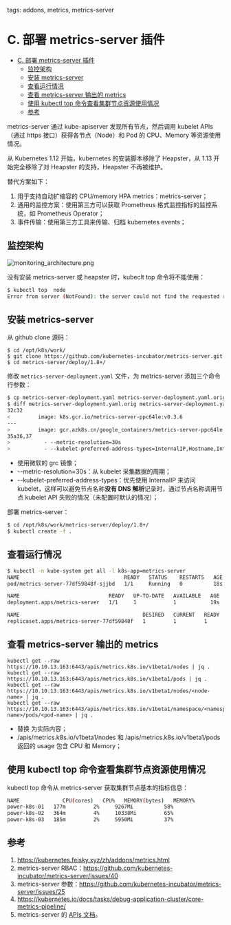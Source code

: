 tags: addons, metrics, metrics-server

# C. 部署 metrics-server 插件
<!-- TOC -->

- [C. 部署 metrics-server 插件](#c-部署-metrics-server-插件)
    - [监控架构](#监控架构)
    - [安装 metrics-server](#安装-metrics-server)
    - [查看运行情况](#查看运行情况)
    - [查看 metrics-server 输出的 metrics](#查看-metrics-server-输出的-metrics)
    - [使用 kubectl top 命令查看集群节点资源使用情况](#使用-kubectl-top-命令查看集群节点资源使用情况)
    - [参考](#参考)

<!-- /TOC -->

metrics-server 通过 kube-apiserver 发现所有节点，然后调用 kubelet APIs（通过 https 接口）获得各节点（Node）和 Pod 的 CPU、Memory 等资源使用情况。

从 Kubernetes 1.12 开始，kubernetes 的安装脚本移除了 Heapster，从 1.13 开始完全移除了对 Heapster 的支持，Heapster 不再被维护。

替代方案如下：

1. 用于支持自动扩缩容的 CPU/memory HPA metrics：metrics-server；
2. 通用的监控方案：使用第三方可以获取 Prometheus 格式监控指标的监控系统，如 Prometheus Operator；
3. 事件传输：使用第三方工具来传输、归档 kubernetes events；


## 监控架构

![monitoring_architecture.png](images/monitoring_architecture.png)

没有安装 metrics-server 或 heapster 时，kubeclt top 命令将不能使用：

``` bash
$ kubectl top  node
Error from server (NotFound): the server could not find the requested resource (get services http:heapster:)
```

## 安装 metrics-server

从 github clone 源码：

``` 
$ cd /opt/k8s/work/
$ git clone https://github.com/kubernetes-incubator/metrics-server.git
$ cd metrics-server/deploy/1.8+/
```

修改 `metrics-server-deployment.yaml` 文件，为 metrics-server 添加三个命令行参数：

``` bash
$ cp metrics-server-deployment.yaml metrics-server-deployment.yaml.orig
$ diff metrics-server-deployment.yaml.orig metrics-server-deployment.yaml
32c32
<         image: k8s.gcr.io/metrics-server-ppc64le:v0.3.6
---
>         image: gcr.azk8s.cn/google_containers/metrics-server-ppc64le:v0.3.6
35a36,37
>           - --metric-resolution=30s
>           - --kubelet-preferred-address-types=InternalIP,Hostname,InternalDNS,ExternalDNS,ExternalIP
```
+ 使用微软的 grc 镜像；
+ --metric-resolution=30s：从 kubelet 采集数据的周期；
+ --kubelet-preferred-address-types：优先使用 InternalIP 来访问 kubelet，这样可以避免节点名称**没有 DNS 解析**记录时，通过节点名称调用节点 kubelet API 失败的情况（未配置时默认的情况）；

部署 metrics-server：

``` bash
$ cd /opt/k8s/work/metrics-server/deploy/1.8+/
$ kubectl create -f .
```

## 查看运行情况

``` bash
$ kubectl -n kube-system get all -l k8s-app=metrics-server
NAME                                  READY   STATUS    RESTARTS   AGE
pod/metrics-server-77df59848f-sjjbd   1/1     Running   0          18s

NAME                             READY   UP-TO-DATE   AVAILABLE   AGE
deployment.apps/metrics-server   1/1     1            1           19s

NAME                                        DESIRED   CURRENT   READY   AGE
replicaset.apps/metrics-server-77df59848f   1         1         1       19s
```

## 查看 metrics-server 输出的 metrics

```
kubectl get --raw https://10.10.13.163:6443/apis/metrics.k8s.io/v1beta1/nodes | jq .
kubectl get --raw https://10.10.13.163:6443/apis/metrics.k8s.io/v1beta1/pods | jq .
kubectl get --raw https://10.10.13.163:6443/apis/metrics.k8s.io/v1beta1/nodes/<node-name> | jq .
kubectl get --raw https://10.10.13.163:6443/apis/metrics.k8s.io/v1beta1/namespace/<namespace-name>/pods/<pod-name> | jq .
```
+ 替换 <xxx> 为实际内容；
+ /apis/metrics.k8s.io/v1beta1/nodes 和 /apis/metrics.k8s.io/v1beta1/pods 返回的 usage 包含 CPU 和 Memory；

## 使用 kubectl top 命令查看集群节点资源使用情况

kubectl top 命令从 metrics-server 获取集群节点基本的指标信息：

``` bash
NAME              CPU(cores)   CPU%   MEMORY(bytes)   MEMORY%   
power-k8s-01   177m         2%     9267Mi          58%       
power-k8s-02   364m         4%     10338Mi         65%       
power-k8s-03   185m         2%     5950Mi          37%   
```

## 参考

1. https://kubernetes.feisky.xyz/zh/addons/metrics.html
2. metrics-server RBAC：https://github.com/kubernetes-incubator/metrics-server/issues/40
3. metrics-server 参数：https://github.com/kubernetes-incubator/metrics-server/issues/25
4. https://kubernetes.io/docs/tasks/debug-application-cluster/core-metrics-pipeline/
5. metrics-server 的 [APIs 文档](https://github.com/kubernetes/community/blob/master/contributors/design-proposals/instrumentation/resource-metrics-api.md)。